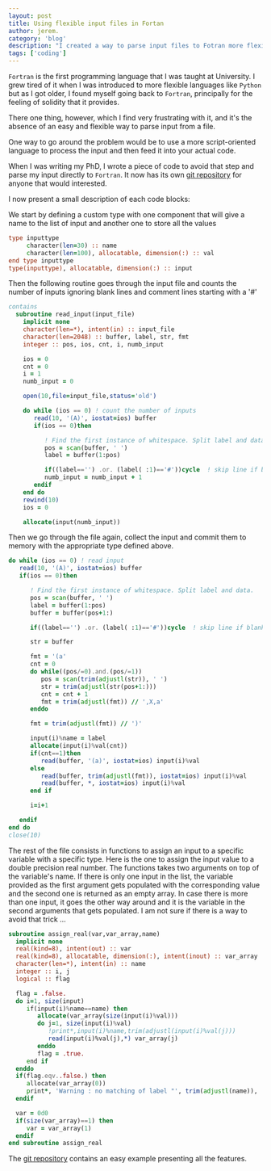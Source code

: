 ```yaml
---
layout: post
title: Using flexible input files in Fortan
author: jerem.
category: 'blog'
description: "I created a way to parse input files to Fotran more flexibly. The code is available in a dedicated git repository. In this post, I go through some of the details of most of the code blocks."
tags: ['coding']
---
```


<code>Fortran</code> is the first programming language that I was taught at University. I grew tired of it when I was introduced to more flexible languages like <code>Python</code> but as I got older, I found myself going back to <code>Fortran</code>, principally for the feeling of solidity that it provides.

There one thing, however, which I find very frustrating with it, and it's the absence of an easy and flexible way to parse input from a file.

One way to go around the problem would be to use a more script-oriented language to process the input and then feed it into your actual  code.

When I was writing my PhD, I wrote a piece of code to avoid that step and parse my input directly to <code>Fortran</code>. It now has its own [git repository](https://github.com/jrekier/inputf90) for anyone that would interested.

I now present a small description of each code blocks:

We start by defining a custom type with one component that will give a name to the list of input and another one to store all the values

```fortran
type inputtype
     character(len=30) :: name
     character(len=100), allocatable, dimension(:) :: val
end type inputtype
type(inputtype), allocatable, dimension(:) :: input
```

Then the following routine goes through the input file and counts the number of inputs ignoring blank lines and comment lines starting with a '#'


```fortran
contains
  subroutine read_input(input_file)
    implicit none
    character(len=*), intent(in) :: input_file
    character(len=2048) :: buffer, label, str, fmt
    integer :: pos, ios, cnt, i, numb_input

    ios = 0
    cnt = 0
    i = 1
    numb_input = 0

    open(10,file=input_file,status='old')

    do while (ios == 0) ! count the number of inputs
       read(10, '(A)', iostat=ios) buffer
       if(ios == 0)then

          ! Find the first instance of whitespace. Split label and data.
          pos = scan(buffer, ' ')
          label = buffer(1:pos)

          if((label=='') .or. (label( :1)=='#'))cycle  ! skip line if blank or commented with '#'
          numb_input = numb_input + 1
       endif
    end do
    rewind(10)
    ios = 0  

    allocate(input(numb_input))  
```

Then we go through the file again, collect the input and commit them to memory with the appropriate type defined above.

```fortran
do while (ios == 0) ! read input
   read(10, '(A)', iostat=ios) buffer
   if(ios == 0)then

      ! Find the first instance of whitespace. Split label and data.
      pos = scan(buffer, ' ')
      label = buffer(1:pos)
      buffer = buffer(pos+1:)

      if((label=='') .or. (label( :1)=='#'))cycle  ! skip line if blank or commented with '#'

      str = buffer

      fmt = '(a'
      cnt = 0
      do while((pos/=0).and.(pos/=1))
         pos = scan(trim(adjustl(str)), ' ')
         str = trim(adjustl(str(pos+1:)))
         cnt = cnt + 1
         fmt = trim(adjustl(fmt)) // ',X,a'
      enddo

      fmt = trim(adjustl(fmt)) // ')'

      input(i)%name = label
      allocate(input(i)%val(cnt))
      if(cnt==1)then
         read(buffer, '(a)', iostat=ios) input(i)%val
      else
         read(buffer, trim(adjustl(fmt)), iostat=ios) input(i)%val
         read(buffer, *, iostat=ios) input(i)%val
      end if

      i=i+1

   endif
end do
close(10)
```

The rest of the file consists in functions to assign an input to a specific variable with a specific type. Here is the one to assign the input value to a double precision real number.
The functions takes two arguments on top of the variable's name. If there is only one input in the list, the variable provided as the first argument gets populated with the corresponding value and the second one is returned as an empty array. In case there is more than one input, it goes the other way around and it is the variable in the second arguments that gets populated. I am not sure if there is a way to avoid that trick ...

```fortran
subroutine assign_real(var,var_array,name)
  implicit none
  real(kind=8), intent(out) :: var
  real(kind=8), allocatable, dimension(:), intent(inout) :: var_array
  character(len=*), intent(in) :: name
  integer :: i, j
  logical :: flag

  flag = .false.
  do i=1, size(input)
     if(input(i)%name==name) then
        allocate(var_array(size(input(i)%val)))
        do j=1, size(input(i)%val)
           !print*,input(i)%name,trim(adjustl(input(i)%val(j)))
           read(input(i)%val(j),*) var_array(j)
        enddo
        flag = .true.
     end if
  enddo
  if(flag.eqv..false.) then
     allocate(var_array(0))
     print*, 'Warning : no matching of label "', trim(adjustl(name)), '" found in input file'
  endif

  var = 0d0
  if(size(var_array)==1) then
     var = var_array(1)
  endif
end subroutine assign_real
```

The [git repository](https://github.com/jrekier/inputf90) contains an easy example presenting all the features.
